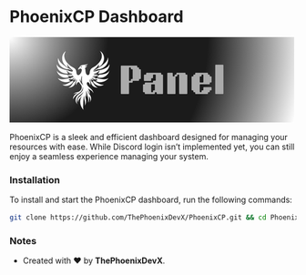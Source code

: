 # PhoenixCP Dashboard

![PhoenixCP Logo](https://raw.githubusercontent.com/ThePhoenixDevX/PhoenixCP/refs/heads/main/phoenixcp.webp)

PhoenixCP is a sleek and efficient dashboard designed for managing your resources with ease. While Discord login isn’t implemented yet, you can still enjoy a seamless experience managing your system.

### Installation

To install and start the PhoenixCP dashboard, run the following commands:

```bash
git clone https://github.com/ThePhoenixDevX/PhoenixCP.git && cd PhoenixCP && npm install && npm run seed && npm run createUser && node .
```

### Notes

- Created with ❤️ by **ThePhoenixDevX**.
